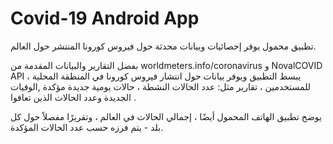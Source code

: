 # Covid-19 Android App


  تطبيق محمول يوفر إحصائيات وبيانات محدثة حول فيروس كورونا المنتشر حول العالم.

  بفضل التقارير والبيانات المقدمة من worldmeters.info/coronavirus و NovalCOVID API ، يبسط التطبيق ويوفر بيانات حول انتشار فيروس كورونا في المنطقة المحلية للمستخدمين ، تقارير مثل: عدد الحالات النشطة ،  حالات يومية جديدة مؤكدة ,الوفيات الجديدة وعدد الحالات الذين تعافوا .
 
 يوضح تطبيق الهاتف المحمول أيضًا ، إجمالي الحالات في العالم ، وتقريرًا مفصلاً حول كل بلد - يتم فرزه حسب عدد الحالات المؤكدة.
 
